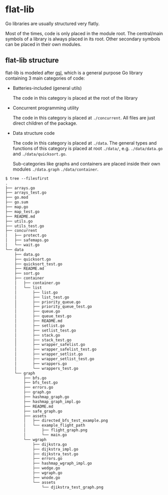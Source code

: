 # flat-lib

Go libraries are usually structured very flatly.

Most of the times, code is only placed in the module root.
The central/main symbols of a library is always placed in its root.
Other secondary symbols can be placed in their own modules.

## flat-lib structure

flat-lib is modeled after [gsl](https://github.com/soyart/gsl), which is
a general purpose Go library containing 3 main categories of code:

- Batteries-included (general utils)

    The code in this category is placed at the root of the library

- Concurrent programming utility

    The code in this category is placed at `./concurrent`. All files
    are just direct children of the package.

- Data structure code

    The code in this category is placed at `./data`. The general types
    and functions of this category is placed at root `./data/`, e.g.
    `./data/data.go` and `./data/quicksort.go`.

    Sub-categories like graphs and containers are placed inside their own
    modules `./data.graph` `./data/container`.


```txt
$ tree --filesfirst
.
├── arrays.go
├── arrays_test.go
├── go.mod
├── go.sum
├── map.go
├── map_test.go
├── README.md
├── utils.go
├── utils_test.go
├── concurrent
│   ├── protect.go
│   ├── safemaps.go
│   └── wait.go
└── data
    ├── data.go
    ├── quicksort.go
    ├── quicksort_test.go
    ├── README.md
    ├── sort.go
    ├── container
    │   ├── container.go
    │   └── list
    │       ├── list.go
    │       ├── list_test.go
    │       ├── priority_queue.go
    │       ├── priority_queue_test.go
    │       ├── queue.go
    │       ├── queue_test.go
    │       ├── README.md
    │       ├── setlist.go
    │       ├── setlist_test.go
    │       ├── stack.go
    │       ├── stack_test.go
    │       ├── wrapper_safelist.go
    │       ├── wrapper_safelist_test.go
    │       ├── wrapper_setlist.go
    │       ├── wrapper_setlist_test.go
    │       ├── wrappers.go
    │       └── wrappers_test.go
    └── graph
        ├── bfs.go
        ├── bfs_test.go
        ├── errors.go
        ├── graph.go
        ├── hashmap_graph.go
        ├── hashmap_graph_impl.go
        ├── README.md
        ├── safe_graph.go
        ├── assets
        │   ├── directed_bfs_test_example.png
        │   └── example_flight_path
        │       ├── flight_graph.png
        │       └── main.go
        └── wgraph
            ├── dijkstra.go
            ├── dijkstra_impl.go
            ├── dijkstra_test.go
            ├── errors.go
            ├── hashmap_wgraph_impl.go
            ├── wedge.go
            ├── wgraph.go
            ├── wnode.go
            └── assets
                └── djikstra_test_graph.png
```